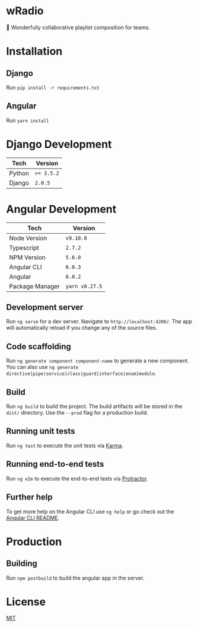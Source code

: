 # wRadio

🍣 Wonderfully collaborative playlist composition for teams.

# Installation

## Django

Run `pip install -r requirements.txt`

## Angular

Run `yarn install`

# Django Development

| Tech | Version |
| ---- | ------- |
| Python | `>= 3.5.2` |
| Django | `2.0.5` |

# Angular Development

| Tech | Version |
| ---- | ------- |
| Node Version | `v9.10.0` |
| Typescript | `2.7.2` |
| NPM Version | `5.6.0` |
| Angular CLI | `6.0.3` |
| Angular | `6.0.2` |
| Package Manager | `yarn v0.27.5` |

## Development server

Run `ng serve` for a dev server. Navigate to `http://localhost:4200/`. The app will automatically reload if you change any of the source files.

## Code scaffolding

Run `ng generate component component-name` to generate a new component. You can also use `ng generate directive|pipe|service|class|guard|interface|enum|module`.

## Build

Run `ng build` to build the project. The build artifacts will be stored in the `dist/` directory. Use the `--prod` flag for a production build.

## Running unit tests

Run `ng test` to execute the unit tests via [Karma](https://karma-runner.github.io).

## Running end-to-end tests

Run `ng e2e` to execute the end-to-end tests via [Protractor](http://www.protractortest.org/).

## Further help

To get more help on the Angular CLI use `ng help` or go check out the [Angular CLI README](https://github.com/angular/angular-cli/blob/master/README.md).


# Production

## Building

Run `npm postbuild` to build the angular app in the server.

# License

[MIT](./LICENSE)
